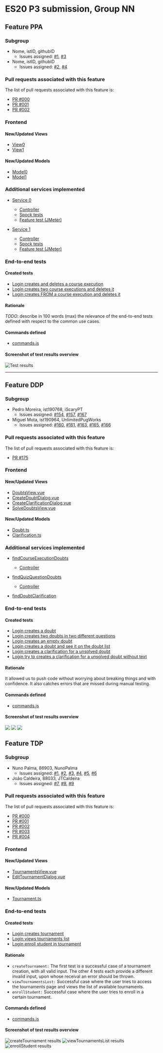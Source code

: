 # ES20 P3 submission, Group NN

## Feature PPA

### Subgroup

 - Nome, istID, githubID
   + Issues assigned: [#1](https://github.com), [#3](https://github.com)
 - Nome, istID, githubID
   + Issues assigned: [#2](https://github.com), [#4](https://github.com)
 
### Pull requests associated with this feature

The list of pull requests associated with this feature is:

 - [PR #000](https://github.com)
 - [PR #001](https://github.com)
 - [PR #002](https://github.com)


### Frontend

#### New/Updated Views

 - [View0](https://github.com)
 - [View1](https://github.com)


#### New/Updated Models

 - [Model0](https://github.com)
 - [Model1](https://github.com)

### Additional services implemented

 - [Service 0](https://github.com)
    + [Controller](https://github.com)
    + [Spock tests](https://github.com)
    + [Feature test (JMeter)](https://github.com)

 - [Service 1](https://github.com)
    + [Controller](https://github.com)
    + [Spock tests](https://github.com)
    + [Feature test (JMeter)](https://github.com)


### End-to-end tests

#### Created tests

 - [Login creates and deletes a course execution](https://github.com/socialsoftware/quizzes-tutor/blob/6dcf668498be3d6e45c84ebf61e81b931bdc797b/frontend/tests/e2e/specs/admin/manageCourseExecutions.js#L10)
 - [Login creates two course executions and deletes it](https://github.com/socialsoftware/quizzes-tutor/blob/6dcf668498be3d6e45c84ebf61e81b931bdc797b/frontend/tests/e2e/specs/admin/manageCourseExecutions.js#L16)
 - [Login creates FROM a course execution and deletes it](https://github.com/socialsoftware/quizzes-tutor/blob/6dcf668498be3d6e45c84ebf61e81b931bdc797b/frontend/tests/e2e/specs/admin/manageCourseExecutions.js#L30)

#### Rationale
*TODO*: describe in 100 words (max) the relevance of the end-to-end tests defined with respect to the
common use cases.

#### Commands defined

 - [commands.js](https://github.com/socialsoftware/quizzes-tutor/blob/master/frontend/tests/e2e/support/commands.js)

#### Screenshot of test results overview

![Test results](p3-images/cypress_results.png)


---

## Feature DDP

### Subgroup
 - Pedro Moreira, ist190768, iScaryPT
   + Issues assigned: [#154](https://github.com/tecnico-softeng/es20tg_45-project/issues/154), [#157](https://github.com/tecnico-softeng/es20tg_45-project/issues/157), [#167](https://github.com/tecnico-softeng/es20tg_45-project/issues/167) 
 - Miguel Mota, ist190964, UnlimitedPugWorks
   + Issues assigned: [#160](https://github.com/tecnico-softeng/es20tg_45-project/issues/160), [#161](https://github.com/tecnico-softeng/es20tg_45-project/issues/161), [#163](https://github.com/tecnico-softeng/es20tg_45-project/issues/163), [#165](https://github.com/tecnico-softeng/es20tg_45-project/issues/165), [#166](https://github.com/tecnico-softeng/es20tg_45-project/issues/166)   
 
### Pull requests associated with this feature

The list of pull requests associated with this feature is:

 - [PR #175](https://github.com/tecnico-softeng/es20tg_45-project/pull/175)

### Frontend

#### New/Updated Views
 - [DoubtsView.vue](https://github.com/tecnico-softeng/es20tg_45-project/blob/discuss%C3%A3o-de-perguntas-dev/frontend/src/views/student/DoubtsView.vue)
 - [CreateDoubtDialog.vue](https://github.com/tecnico-softeng/es20tg_45-project/blob/discuss%C3%A3o-de-perguntas-dev/frontend/src/views/student/CreateDoubtDialog.vue)
 - [CreateClarificationDialog.vue](https://github.com/tecnico-softeng/es20tg_45-project/blob/discuss%C3%A3o-de-perguntas-dev/frontend/src/views/teacher/doubts/CreateClarificationDialog.vue)
 - [SolveDoubtsView.vue](https://github.com/tecnico-softeng/es20tg_45-project/blob/discuss%C3%A3o-de-perguntas-dev/frontend/src/views/teacher/doubts/SolveDoubtsView.vue)

#### New/Updated Models

 - [Doubt.ts](https://github.com/tecnico-softeng/es20tg_45-project/blob/discuss%C3%A3o-de-perguntas-dev/frontend/src/models/management/Doubt.ts)
 - [Clarification.ts](https://github.com/tecnico-softeng/es20tg_45-project/blob/discuss%C3%A3o-de-perguntas-dev/frontend/src/models/management/Clarification.ts)

### Additional services implemented

 - [findCourseExecutionDoubts](https://github.com/tecnico-softeng/es20tg_45-project/blob/discuss%C3%A3o-de-perguntas-dev/backend/src/main/java/pt/ulisboa/tecnico/socialsoftware/tutor/doubt/DoubtService.java#L111)
    + [Controller](https://github.com/tecnico-softeng/es20tg_45-project/blob/discuss%C3%A3o-de-perguntas-dev/backend/src/main/java/pt/ulisboa/tecnico/socialsoftware/tutor/doubt/DoubtController.java#L53)

 - [findQuizQuestionDoubts](https://github.com/tecnico-softeng/es20tg_45-project/blob/discuss%C3%A3o-de-perguntas-dev/backend/src/main/java/pt/ulisboa/tecnico/socialsoftware/tutor/doubt/DoubtService.java#L82)
    + [Controller](https://github.com/tecnico-softeng/es20tg_45-project/blob/discuss%C3%A3o-de-perguntas-dev/backend/src/main/java/pt/ulisboa/tecnico/socialsoftware/tutor/doubt/DoubtController.java#L45)

 - [findDoubtClarification](https://github.com/tecnico-softeng/es20tg_45-project/blob/discuss%C3%A3o-de-perguntas-dev/backend/src/main/java/pt/ulisboa/tecnico/socialsoftware/tutor/clarification/ClarificationService.java#L64)

 
### End-to-end tests

#### Created tests
 - [Login creates a doubt](https://github.com/tecnico-softeng/es20tg_45-project/blob/discuss%C3%A3o-de-perguntas-dev/frontend/tests/e2e/specs/student/manageDoubts.js#L12)
 - [Login creates two doubts in two different questions](https://github.com/tecnico-softeng/es20tg_45-project/blob/discuss%C3%A3o-de-perguntas-dev/frontend/tests/e2e/specs/student/manageDoubts.js#L17)
 - [Login creates an empty doubt](https://github.com/tecnico-softeng/es20tg_45-project/blob/discuss%C3%A3o-de-perguntas-dev/frontend/tests/e2e/specs/student/manageDoubts.js#L24)
 - [Login creates a doubt and see it on the doubt list](https://github.com/tecnico-softeng/es20tg_45-project/blob/discuss%C3%A3o-de-perguntas-dev/frontend/tests/e2e/specs/student/manageDoubtsList.js#L12)
 - [Login creates a clarification for a unsolved doubt](https://github.com/tecnico-softeng/es20tg_45-project/blob/discuss%C3%A3o-de-perguntas-dev/frontend/tests/e2e/specs/teacher/manageDoubts.js#L13)
 - [Login try to creates a clarification for a unsolved doubt without text](https://github.com/tecnico-softeng/es20tg_45-project/blob/discuss%C3%A3o-de-perguntas-dev/frontend/tests/e2e/specs/teacher/manageDoubts.js#L21)
 
 #### Rationale

It allowed us to push code without worrying about breaking things and with confidence. It also catches errors that are missed during manual testing.

#### Commands defined

 - [commands.js](https://github.com/tecnico-softeng/es20tg_45-project/blob/discuss%C3%A3o-de-perguntas-dev/frontend/tests/e2e/support/commands.js)

#### Screenshot of test results overview

![](https://github.com/tecnico-softeng/es20tg_45-project/blob/discuss%C3%A3o-de-perguntas-dev/p3-images/teacher_manageDoubts.png)
![](https://github.com/tecnico-softeng/es20tg_45-project/blob/discuss%C3%A3o-de-perguntas-dev/p3-images/student_manageDoubtsList.png)
![](https://github.com/tecnico-softeng/es20tg_45-project/blob/discuss%C3%A3o-de-perguntas-dev/p3-images/student_manageDoubts.png)

## Feature TDP

### Subgroup

 - Nuno Palma, 86903, NunoPalma
   + Issues assigned: [#1](https://github.com/tecnico-softeng/es20tg_45-project/issues/139), [#2](https://github.com/tecnico-softeng/es20tg_45-project/issues/140), [#3](https://github.com/tecnico-softeng/es20tg_45-project/issues/141), [#4](https://github.com/tecnico-softeng/es20tg_45-project/issues/142), [#5](https://github.com/tecnico-softeng/es20tg_45-project/issues/162), [#6](https://github.com/tecnico-softeng/es20tg_45-project/issues/170)
 - João Caldeira, 88033, JTCaldeira
   + Issues assigned: [#7](https://github.com/tecnico-softeng/es20tg_45-project/issues/136), [#8](https://github.com/tecnico-softeng/es20tg_45-project/issues/137), [#9](https://github.com/tecnico-softeng/es20tg_45-project/issues/168)
 
### Pull requests associated with this feature

The list of pull requests associated with this feature is:

 - [PR #000](https://github.com/tecnico-softeng/es20tg_45-project/pull/169)
 - [PR #001](https://github.com/tecnico-softeng/es20tg_45-project/pull/138)
 - [PR #002](https://github.com/tecnico-softeng/es20tg_45-project/pull/156)
 - [PR #003](https://github.com/tecnico-softeng/es20tg_45-project/pull/174)
 - [PR #004](https://github.com/tecnico-softeng/es20tg_45-project/pull/176)

### Frontend

#### New/Updated Views

 - [TournamentsView.vue](https://github.com/tecnico-softeng/es20tg_45-project/blob/torneios-de-perguntas/frontend/src/views/student/TournamentsView.vue)
 - [EditTournamentDialog.vue](https://github.com/tecnico-softeng/es20tg_45-project/blob/torneios-de-perguntas/frontend/src/views/student/EditTournamentDialog.vue)


#### New/Updated Models
 - [Tournament.ts](https://github.com/tecnico-softeng/es20tg_45-project/blob/torneios-de-perguntas/frontend/src/models/management/Tournament.ts)

### End-to-end tests

#### Created tests

 - [Login creates tournament](https://github.com/tecnico-softeng/es20tg_45-project/blob/torneios-de-perguntas/frontend/tests/e2e/specs/tournament/createTournament.js)
 - [Login views tournaments list](https://github.com/tecnico-softeng/es20tg_45-project/blob/torneios-de-perguntas/frontend/tests/e2e/specs/tournament/viewTournamentsList.js)
 - [Login enroll student in tournament](https://github.com/tecnico-softeng/es20tg_45-project/blob/torneios-de-perguntas/frontend/tests/e2e/specs/tournament/enrollStudent.js)

#### Rationale
* ```createTournament:``` The first test is a successful case of a tournament creation, with all valid input. The other 4 tests each provide a different invalid input, upon whose receival an error should be thrown.
* ```viewTournamentsLost:``` Successful case where the user tries to access the tournaments page and views the list of available tournaments.
* ```enrollStudent:``` Successful case where the user tries to enroll in a certain tournament.


#### Commands defined

 - [commands.js](https://github.com/tecnico-softeng/es20tg_45-project/blob/torneios-de-perguntas/frontend/tests/e2e/support/commands.js)

#### Screenshot of test results overview

![createTournament results](p3-images/createTournament.png)
![viewTournamentsList results](p3-images/viewTournaments.png)
![enrollStudent results](p3-images/enrollStudent.png)
